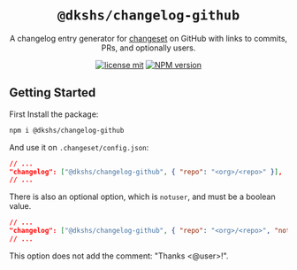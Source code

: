 <div align="center">

# `@dkshs/changelog-github`

A changelog entry generator for [changeset](https://github.com/changesets/changesets) on GitHub with links to commits, PRs, and optionally users.

[![license mit](https://img.shields.io/badge/licence-MIT-7c3aed)](https://github.com/dkshs/changelog-github/blob/master/LICENSE)
[![NPM version][npm-image]][npm-url]

</div>

[npm-url]: https://www.npmjs.com/package/@dkshs/changelog-github
[npm-image]: https://img.shields.io/npm/v/@dkshs/changelog-github?color=7c3aed&logoColor=7c3aed

## Getting Started

First Install the package:

```bash
npm i @dkshs/changelog-github
```

And use it on `.changeset/config.json`:

```json
// ...
"changelog": ["@dkshs/changelog-github", { "repo": "<org>/<repo>" }],
// ...
```

There is also an optional option, which is `notuser`, and must be a boolean value.

```json
// ...
"changelog": ["@dkshs/changelog-github", { "repo": "<org>/<repo>", "notUser": true }],
// ...
```

This option does not add the comment: "Thanks <@user>!".
